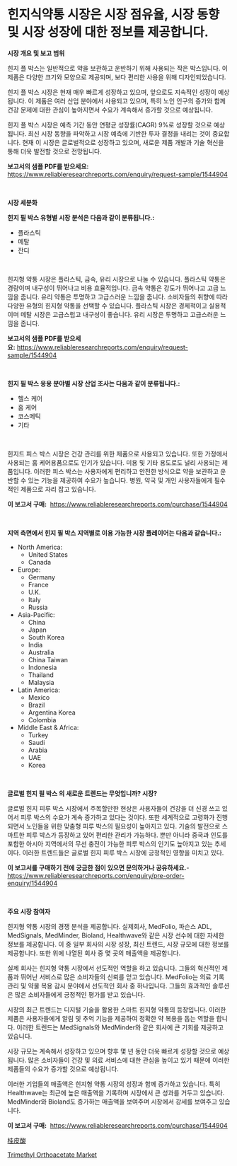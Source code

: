 <p><h1>힌지식약통 시장은 시장 점유율, 시장 동향 및 시장 성장에 대한 정보를 제공합니다.</h1></p><p><strong>시장 개요 및 보고 범위</strong></p>
<p><p>힌지 플 박스는 일반적으로 약을 보관하고 운반하기 위해 사용되는 작은 박스입니다. 이 제품은 다양한 크기와 모양으로 제공되며, 보다 편리한 사용을 위해 디자인되었습니다.</p><p>힌지 플 박스 시장은 현재 매우 빠르게 성장하고 있으며, 앞으로도 지속적인 성장이 예상됩니다. 이 제품은 여러 산업 분야에서 사용되고 있으며, 특히 노인 인구의 증가와 함께 건강 문제에 대한 관심이 높아지면서 수요가 계속해서 증가할 것으로 예상됩니다.</p><p>힌지 플 박스 시장은 예측 기간 동안 연평균 성장률(CAGR) 9%로 성장할 것으로 예상됩니다. 최신 시장 동향을 파악하고 시장 예측에 기반한 투자 결정을 내리는 것이 중요합니다. 현재 이 시장은 글로벌적으로 성장하고 있으며, 새로운 제품 개발과 기술 혁신을 통해 더욱 발전할 것으로 전망됩니다.</p></p>
<p><strong>보고서의 샘플 PDF를 받으세요:</strong> <a href="https://www.reliableresearchreports.com/enquiry/request-sample/1544904">https://www.reliableresearchreports.com/enquiry/request-sample/1544904</a></p>
<p>&nbsp;</p>
<p><strong>시장 세분화</strong></p>
<p><strong>힌지 필 박스 유형별 시장 분석은 다음과 같이 분류됩니다.:</strong></p>
<p><ul><li>플라스틱</li><li>메탈</li><li>잔디</li></ul></p>
<p>&nbsp;</p>
<p><p>힌지형 약통 시장은 플라스틱, 금속, 유리 시장으로 나눌 수 있습니다. 플라스틱 약통은 경량이며 내구성이 뛰어나고 비용 효율적입니다. 금속 약통은 강도가 뛰어나고 고급 느낌을 줍니다. 유리 약통은 투명하고 고급스러운 느낌을 줍니다. 소비자들의 취향에 따라 다양한 유형의 힌지형 약통을 선택할 수 있습니다. 플라스틱 시장은 경제적이고 실용적이며 메탈 시장은 고급스럽고 내구성이 좋습니다. 유리 시장은 투명하고 고급스러운 느낌을 줍니다.</p></p>
<p><strong>보고서의 샘플 PDF를 받으세요:</strong>&nbsp;<a href="https://www.reliableresearchreports.com/enquiry/request-sample/1544904">https://www.reliableresearchreports.com/enquiry/request-sample/1544904</a></p>
<p>&nbsp;</p>
<p><strong> 힌지 필 박스 응용 분야별 시장 산업 조사는 다음과 같이 분류됩니다.:</strong></p>
<p><ul><li>헬스 케어</li><li>홈 케어</li><li>코스메틱</li><li>기타</li></ul></p>
<p>&nbsp;</p>
<p><p>힌지드 피스 박스 시장은 건강 관리를 위한 제품으로 사용되고 있습니다. 또한 가정에서 사용되는 홈 케어용품으로도 인기가 있습니다. 미용 및 기타 용도로도 널리 사용되는 제품입니다. 이러한 피스 박스는 사용자에게 편리하고 안전한 방식으로 약을 보관하고 운반할 수 있는 기능을 제공하여 수요가 높습니다. 병원, 약국 및 개인 사용자들에게 필수적인 제품으로 자리 잡고 있습니다.</p></p>
<p><strong>이 보고서 구매:</strong>&nbsp; <a href="https://www.reliableresearchreports.com/purchase/1544904">https://www.reliableresearchreports.com/purchase/1544904</a></p>
<p>&nbsp;</p>
<p><strong>지역 측면에서 힌지 필 박스 지역별로 이용 가능한 시장 플레이어는 다음과 같습니다.:</strong></p>
<p><ul>
    <li>
        North America:
        <ul>
            <li>United States</li>
            <li>Canada</li>
        </ul>
    </li>
    <li>
        Europe:
        <ul>
            <li>Germany</li>
            <li>France</li>
            <li>U.K.</li>
            <li>Italy</li>
            <li>Russia</li>
        </ul>
    </li>
    <li>
        Asia-Pacific:
        <ul>
            <li>China</li>
            <li>Japan</li>
            <li>South Korea</li>
            <li>India</li>
            <li>Australia</li>
            <li>China Taiwan</li>
            <li>Indonesia</li>
            <li>Thailand</li>
            <li>Malaysia</li>
        </ul>
    </li>
    <li>
        Latin America:
        <ul>
            <li>Mexico</li>
            <li>Brazil</li>
            <li>Argentina Korea</li>
            <li>Colombia</li>
        </ul>
    </li>
    <li>
        Middle East & Africa:
        <ul>
            <li>Turkey</li>
            <li>Saudi</li>
            <li>Arabia</li>
            <li>UAE</li>
            <li>Korea</li>
        </ul>
    </li>
    </ul></p>
<p>&nbsp;</p>
<p><strong>글로벌 힌지 필 박스 의 새로운 트렌드는 무엇입니까? 시장?</strong></p>
<p><p>글로벌 힌지 피루 박스 시장에서 주목할만한 현상은 사용자들이 건강을 더 신경 쓰고 있어서 피루 박스의 수요가 계속 증가하고 있다는 것이다. 또한 세계적으로 고령화가 진행되면서 노인들을 위한 맞춤형 피루 박스의 필요성이 높아지고 있다. 기술의 발전으로 스마트한 피루 박스가 등장하고 있어 편리한 관리가 가능하다. 뿐만 아니라 중국과 인도를 포함한 아시아 지역에서의 무선 충전이 가능한 피루 박스의 인기도 높아지고 있는 추세이다. 이러한 트렌드들은 글로벌 힌지 피루 박스 시장에 긍정적인 영향을 미치고 있다.</p></p>
<p><strong>이 보고서를 구매하기 전에 궁금한 점이 있으면 문의하거나 공유하세요.</strong>- <a href="https://www.reliableresearchreports.com/enquiry/pre-order-enquiry/1544904">https://www.reliableresearchreports.com/enquiry/pre-order-enquiry/1544904</a></p>
<p>&nbsp;</p>
<p><strong>주요 시장 참여자</strong></p>
<p><p>힌지형 약통 시장의 경쟁 분석을 제공합니다. 실제회사, MedFolio, 파슨스 ADL, MedSignals, MedMinder, Bioland, Healthwave와 같은 시장 선수에 대한 자세한 정보를 제공합니다. 이 중 일부 회사의 시장 성장, 최신 트렌드, 시장 규모에 대한 정보를 제공합니다. 또한 위에 나열된 회사 중 몇 곳의 매출액을 제공합니다.</p><p>실제 회사는 힌지형 약통 시장에서 선도적인 역할을 하고 있습니다. 그들의 혁신적인 제품과 뛰어난 서비스로 많은 소비자들의 신뢰를 얻고 있습니다. MedFolio는 의료 기록 관리 및 약물 복용 감시 분야에서 선도적인 회사 중 하나입니다. 그들의 효과적인 솔루션은 많은 소비자들에게 긍정적인 평가를 받고 있습니다.</p><p>시장의 최근 트렌드는 디지털 기술을 활용한 스마트 힌지형 약통의 등장입니다. 이러한 제품은 사용자들에게 알림 및 추억 기능을 제공하여 정확한 약 복용을 돕는 역할을 합니다. 이러한 트렌드는 MedSignals와 MedMinder와 같은 회사에 큰 기회를 제공하고 있습니다.</p><p>시장 규모는 계속해서 성장하고 있으며 향후 몇 년 동안 더욱 빠르게 성장할 것으로 예상됩니다. 많은 소비자들이 건강 및 의료 서비스에 대한 관심을 높이고 있기 때문에 이러한 제품들의 수요가 증가할 것으로 예상됩니다.</p><p>이러한 기업들의 매출액은 힌지형 약통 시장의 성장과 함께 증가하고 있습니다. 특히 Healthwave는 최근에 높은 매출액을 기록하며 시장에서 큰 성과를 거두고 있습니다. MedMinder와 Bioland도 증가하는 매출액을 보여주며 시장에서 강세를 보여주고 있습니다.</p></p>
<p><strong>이 보고서 구매:</strong>&nbsp;&nbsp;<a href="https://www.reliableresearchreports.com/purchase/1544904">https://www.reliableresearchreports.com/purchase/1544904</a></p>
<p><p><a href="https://github.com/EstaSprer20231/Market-Research-Report-List-1/blob/main/762108214689.md">桂皮酸</a></p><p><a href="https://extreme-scabiosa-c81.notion.site/Global-Trimethyl-Orthoacetate-Market-Size-and-Market-Trends-Insights-and-Projections-from-2024-to-2-f7a8ee7ee292444eb6dac0e6178e23b0">Trimethyl Orthoacetate Market</a></p></p>
